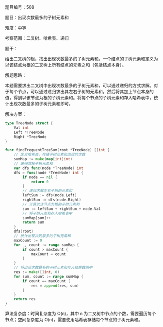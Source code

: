 题目编号：508

题目：出现次数最多的子树元素和

难度：中等

考察范围：二叉树、哈希表、递归

题干：

给出二叉树的根，找出出现次数最多的子树元素和。一个结点的子树元素和定义为以该结点为根的二叉树上所有结点的元素之和（包括结点本身）。

解题思路：

本题需要求出二叉树中出现次数最多的子树元素和，可以通过递归的方式求解。对于每个节点，可以通过递归求出其左右子树的元素和，然后将其加上节点本身的值，得到以该节点为根的子树元素和。将每个节点的子树元素和存入哈希表中，统计出现次数最多的子树元素和即可。

解决方案：

```go
type TreeNode struct {
    Val int
    Left *TreeNode
    Right *TreeNode
}

func findFrequentTreeSum(root *TreeNode) []int {
    // 定义哈希表，存储子树元素和出现的次数
    sumMap := make(map[int]int)
    // 递归求解子树元素和
    var dfs func(node *TreeNode) int
    dfs = func(node *TreeNode) int {
        if node == nil {
            return 0
        }
        // 递归求解左右子树的元素和
        leftSum := dfs(node.Left)
        rightSum := dfs(node.Right)
        // 计算以该节点为根的子树元素和
        sum := leftSum + rightSum + node.Val
        // 将子树元素和存入哈希表中
        sumMap[sum]++
        return sum
    }
    dfs(root)
    // 统计出现次数最多的子树元素和
    maxCount := 0
    for _, count := range sumMap {
        if count > maxCount {
            maxCount = count
        }
    }
    // 将出现次数最多的子树元素和存入结果数组中
    res := make([]int, 0)
    for sum, count := range sumMap {
        if count == maxCount {
            res = append(res, sum)
        }
    }
    return res
}
```

算法复杂度：时间复杂度为 O(n)，其中 n 为二叉树中节点的个数，需要遍历每个节点；空间复杂度为 O(n)，需要使用哈希表存储每个节点的子树元素和。